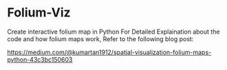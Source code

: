 # Folium-Viz
Create interactive folium map in Python
For Detailed Explaination about the code and how folium maps work, Refer to the following blog post:

https://medium.com/@kumartan1912/spatial-visualization-folium-maps-python-43c3bc150603


